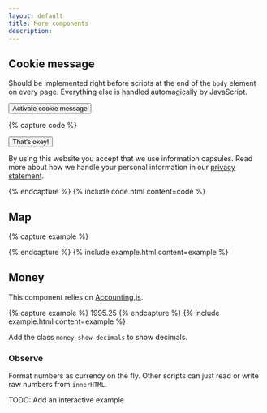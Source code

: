 ```yaml
---
layout: default
title: More components
description:
---
```





## Cookie message

Should be implemented right before scripts at the end of the `body` element on every page. Everything else is handled automagically by JavaScript.

<button class="btn btn-primary" id="cookieMessageToggle">Activate cookie message</button>

{% capture code %}
<div class="cookie-message">
  <button class="btn btn-primary float-right">That's okey!</button>
  <p>By using this website you accept that we use information capsules. Read more about how we handle your personal information in our <a href="#">privacy statement</a>.</p>
</div>
{% endcapture %}
{% include code.html content=code %}


## Map

{% capture example %}
<div class="map" data-lat="58.855319" data-lng="5.740239" data-zoom="14"></div>
{% endcapture %}
{% include example.html content=example %}


## Money

This component relies on [Accounting.js](http://openexchangerates.github.io/accounting.js/).

{% capture example %}
<span class="money" data-amount="1995.25">1995.25</span>
{% endcapture %}
{% include example.html content=example %}

Add the class `money-show-decimals` to show decimals.

### Observe

Format numbers as currency on the fly. Other scripts can just read or write raw numbers from `innerHTML`.

TODO: Add an interactive example
